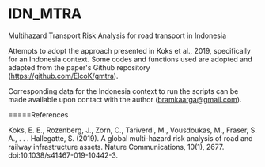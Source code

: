 # IDN_MTRA
Multihazard Transport Risk Analysis for road transport in Indonesia

Attempts to adopt the approach presented in Koks et al., 2019, specifically for an Indonesia context. Some codes and functions used are adopted and adapted from the paper's Github repository (https://github.com/ElcoK/gmtra).

Corresponding data for the Indonesia context to run the scripts can be made available upon contact with the author (bramkaarga@gmail.com).





=====References

Koks, E. E., Rozenberg, J., Zorn, C., Tariverdi, M., Vousdoukas, M., Fraser, S. A., . . . Hallegatte, S. (2019). A global multi-hazard risk analysis of road and railway infrastructure assets. Nature Communications, 10(1), 2677. doi:10.1038/s41467-019-10442-3. 
